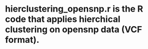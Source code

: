# hierclustering_opensnp.r is the R code that applies hierchical clustering on opensnp data (VCF format).
